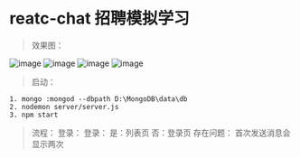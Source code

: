 # reatc-chat 招聘模拟学习

> 效果图：

![image](https://github.com/huiBuiling/recruitment/blob/master/result_img/register.png)
![image](https://github.com/huiBuiling/recruitment/blob/master/result_img/boss-list.png)
![image](https://github.com/huiBuiling/recruitment/blob/master/result_img/msg-list.png)
![image](https://github.com/huiBuiling/recruitment/blob/master/result_img/msg-detail.png)

> 启动：

    1. mongo :mongod --dbpath D:\MongoDB\data\db
    2. nodemon server/server.js
    3. npm start

> 流程：
    登录：
       登录：
            是：列表页
            否：登录页
> 存在问题：
    首次发送消息会显示两次